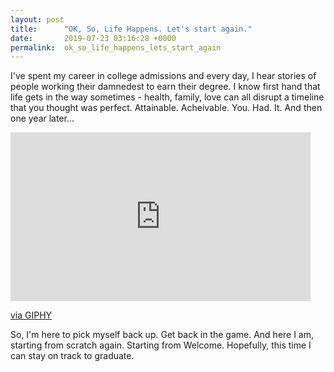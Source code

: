 ```yaml
---
layout: post
title:      "OK, So, Life Happens. Let's start again."
date:       2019-07-23 03:16:28 +0000
permalink:  ok_so_life_happens_lets_start_again
---
```



I've spent my career in college admissions and every day, I hear stories of people working their damnedest to earn their degree. I know first hand that life gets in the way sometimes - health, family, love can all disrupt a timeline that you thought was perfect. Attainable. Acheivable. You. Had. It. And then one year later...

<iframe src="https://giphy.com/embed/59SgiiSz8S9EY" width="480" height="270" frameBorder="0" class="giphy-embed" allowFullScreen></iframe><p><a href="https://giphy.com/gifs/television-rupauls-drag-race-rupaul-59SgiiSz8S9EY">via GIPHY</a></p>

So, I'm here to pick myself back up. Get back in the game. And here I am, starting from scratch again. Starting from Welcome. Hopefully, this time I can stay on track to graduate.
